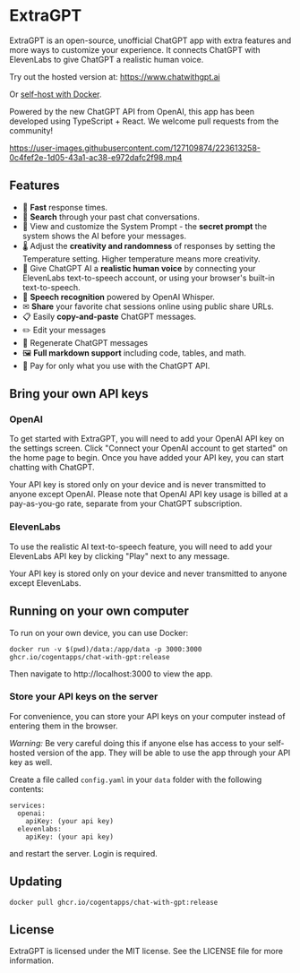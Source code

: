 # ExtraGPT

ExtraGPT is an open-source, unofficial ChatGPT app with extra features and more ways to customize your experience. It connects ChatGPT with ElevenLabs to give ChatGPT a realistic human voice.

Try out the hosted version at: https://www.chatwithgpt.ai

Or [self-host with Docker](#running-on-your-own-computer).

Powered by the new ChatGPT API from OpenAI, this app has been developed using TypeScript + React. We welcome pull requests from the community!

https://user-images.githubusercontent.com/127109874/223613258-0c4fef2e-1d05-43a1-ac38-e972dafc2f98.mp4

## Features

- 🚀 **Fast** response times.
- 🔎 **Search** through your past chat conversations.
- 📄 View and customize the System Prompt - the **secret prompt** the system shows the AI before your messages.
- 🌡 Adjust the **creativity and randomness** of responses by setting the Temperature setting. Higher temperature means more creativity.
- 💬 Give ChatGPT AI a **realistic human voice** by connecting your ElevenLabs text-to-speech account, or using your browser's built-in text-to-speech.
- 🎤 **Speech recognition** powered by OpenAI Whisper.
- ✉ **Share** your favorite chat sessions online using public share URLs.
- 📋 Easily **copy-and-paste** ChatGPT messages.
- ✏️ Edit your messages
- 🔁 Regenerate ChatGPT messages
- 🖼 **Full markdown support** including code, tables, and math.
- 🫰 Pay for only what you use with the ChatGPT API.

## Bring your own API keys

### OpenAI

To get started with ExtraGPT, you will need to add your OpenAI API key on the settings screen. Click "Connect your OpenAI account to get started" on the home page to begin. Once you have added your API key, you can start chatting with ChatGPT.

Your API key is stored only on your device and is never transmitted to anyone except OpenAI. Please note that OpenAI API key usage is billed at a pay-as-you-go rate, separate from your ChatGPT subscription.

### ElevenLabs

To use the realistic AI text-to-speech feature, you will need to add your ElevenLabs API key by clicking "Play" next to any message.

Your API key is stored only on your device and never transmitted to anyone except ElevenLabs.

## Running on your own computer

To run on your own device, you can use Docker:

```
docker run -v $(pwd)/data:/app/data -p 3000:3000 ghcr.io/cogentapps/chat-with-gpt:release
```

Then navigate to http://localhost:3000 to view the app.

### Store your API keys on the server

For convenience, you can store your API keys on your computer instead of entering them in the browser.

_Warning:_ Be very careful doing this if anyone else has access to your self-hosted version of the app. They will be able to use the app through your API key as well.

Create a file called `config.yaml` in your `data` folder with the following contents:

```
services:
  openai:
    apiKey: (your api key)
  elevenlabs:
    apiKey: (your api key)
```

and restart the server. Login is required.

## Updating

```
docker pull ghcr.io/cogentapps/chat-with-gpt:release
```

## License

ExtraGPT is licensed under the MIT license. See the LICENSE file for more information.
